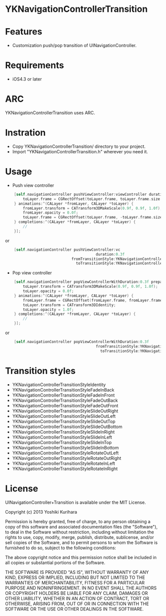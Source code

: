 YKNavigationControllerTransition
==========

# Features #

- Customization push/pop transition of UINavigationController.

# Requirements #

- iOS4.3 or later

# ARC #

YKNavigationControllerTransition uses ARC.

# Instration #

- Copy YKNavigationControllerTransition/ directory to your project.
- Import "YKNavigationControllerTransition.h" wherever you need it.

# Usage #

- Push view controller

``` objective-c
    [self.navigationController pushViewController:viewController duration:0.3f preparations:^(CALayer *fromLayer, CALayer *toLayer) {
        toLayer.frame = CGRectOffset(toLayer.frame, toLayer.frame.size.width, 0.0f);
    } animations:^(CALayer *fromLayer, CALayer *toLayer) {
        fromLayer.transform = CATransform3DMakeScale(0.9f, 0.9f, 1.0f);
        fromLayer.opacity = 0.0f;
        toLayer.frame = CGRectOffset(toLayer.frame, -toLayer.frame.size.width, 0.0f);
    } completions:^(CALayer *fromLayer, CALayer *toLayer) {
        //
    }];
```

or

``` objective-c
    [self.navigationController pushViewController:vc
                                         duration:0.3f
                              fromTransitionStyle:YKNavigationControllerTransitionStyleSlideOutLeft
                                toTransitionStyle:YKNavigationControllerTransitionStyleSlideInRight];
```

- Pop view controller

``` objective-c
    [self.navigationController popViewControllerWithDuration:0.3f preparations:^(CALayer *fromLayer, CALayer *toLayer) {
        toLayer.transform = CATransform3DMakeScale(0.9f, 0.9f, 1.0f);
        toLayer.opacity = 0.0f;
    } animations:^(CALayer *fromLayer, CALayer *toLayer) {
        fromLayer.frame = CGRectOffset(fromLayer.frame, fromLayer.frame.size.width, 0.0f);
        toLayer.transform = CATransform3DIdentity;
        toLayer.opacity = 1.0f;
    } completions:^(CALayer *fromLayer, CALayer *toLayer) {
        //
    }];
```
or

``` objective-c
    [self.navigationController popViewControllerWithDuration:0.3f
                                         fromTransitionStyle:YKNavigationControllerTransitionStyleSlideOutRight
                                           toTransitionStyle:YKNavigationControllerTransitionStyleSlideInLeft];
```

# Transition styles #

- YKNavigationControllerTransitionStyleIdentity
- YKNavigationControllerTransitionStyleFadeInBack
- YKNavigationControllerTransitionStyleFadeInFront
- YKNavigationControllerTransitionStyleFadeOutBack
- YKNavigationControllerTransitionStyleFadeOutFront
- YKNavigationControllerTransitionStyleSlideOutRight
- YKNavigationControllerTransitionStyleSlideOutLeft
- YKNavigationControllerTransitionStyleSlideOutTop
- YKNavigationControllerTransitionStyleSlideOutBottom
- YKNavigationControllerTransitionStyleSlideInRight
- YKNavigationControllerTransitionStyleSlideInLeft
- YKNavigationControllerTransitionStyleSlideInTop
- YKNavigationControllerTransitionStyleSlideInBottom
- YKNavigationControllerTransitionStyleRotateOutLeft
- YKNavigationControllerTransitionStyleRotateOutRight
- YKNavigationControllerTransitionStyleRotateInLeft
- YKNavigationControllerTransitionStyleRotateInRight

# License #

UINavigationController+Transition is available under the MIT License.

Copyright (c) 2013 Yoshiki Kurihara

Permission is hereby granted, free of charge, to any person obtaining a copy
of this software and associated documentation files (the "Software"), to deal
in the Software without restriction, including without limitation the rights
to use, copy, modify, merge, publish, distribute, sublicense, and/or sell
copies of the Software, and to permit persons to whom the Software is
furnished to do so, subject to the following conditions:

The above copyright notice and this permission notice shall be included in
all copies or substantial portions of the Software.

THE SOFTWARE IS PROVIDED "AS IS", WITHOUT WARRANTY OF ANY KIND, EXPRESS OR
IMPLIED, INCLUDING BUT NOT LIMITED TO THE WARRANTIES OF MERCHANTABILITY,
FITNESS FOR A PARTICULAR PURPOSE AND NONINFRINGEMENT. IN NO EVENT SHALL THE
AUTHORS OR COPYRIGHT HOLDERS BE LIABLE FOR ANY CLAIM, DAMAGES OR OTHER
LIABILITY, WHETHER IN AN ACTION OF CONTRACT, TORT OR OTHERWISE, ARISING FROM,
OUT OF OR IN CONNECTION WITH THE SOFTWARE OR THE USE OR OTHER DEALINGS IN
THE SOFTWARE.
